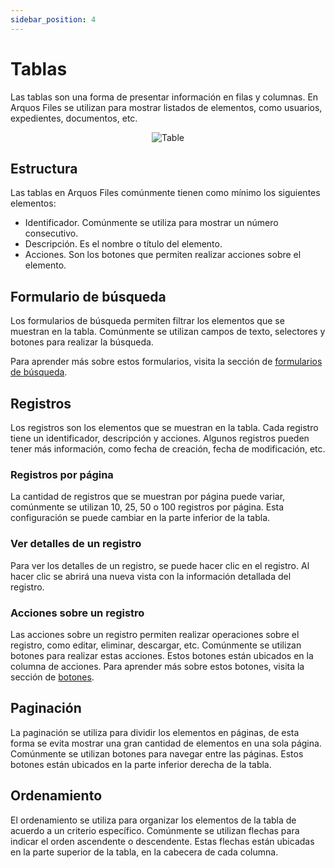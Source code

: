 ```yaml
---
sidebar_position: 4
---
```


# Tablas

Las tablas son una forma de presentar información en filas y columnas. En Arquos Files se utilizan para mostrar listados de elementos, como usuarios, expedientes, documentos, etc.

<div align="center">
  <img src="/img/work/opr/niveles/table-nivel.png" alt="Table" />
</div>

## Estructura

Las tablas en Arquos Files comúnmente tienen como mínimo los siguientes elementos:

* Identificador. Comúnmente se utiliza para mostrar un número consecutivo.
* Descripción. Es el nombre o título del elemento.
* Acciones. Son los botones que permiten realizar acciones sobre el elemento.

## Formulario de búsqueda

Los formularios de búsqueda permiten filtrar los elementos que se muestran en la tabla. Comúnmente se utilizan campos de texto, selectores y botones para realizar la búsqueda.

Para aprender más sobre estos formularios, visita la sección de [formularios de búsqueda](/docs/genericos/formularios#formulario-de-búsqueda).

## Registros

Los registros son los elementos que se muestran en la tabla. Cada registro tiene un identificador, descripción y acciones. Algunos registros pueden tener más información, como fecha de creación, fecha de modificación, etc.

### Registros por página

La cantidad de registros que se muestran por página puede variar, comúnmente se utilizan 10, 25, 50 o 100 registros por página. Esta configuración se puede cambiar en la parte inferior de la tabla.

### Ver detalles de un registro

Para ver los detalles de un registro, se puede hacer clic en el registro. Al hacer clic se abrirá una nueva vista con la información detallada del registro.

### Acciones sobre un registro

Las acciones sobre un registro permiten realizar operaciones sobre el registro, como editar, eliminar, descargar, etc. Comúnmente se utilizan botones para realizar estas acciones. Estos botones están ubicados en la columna de acciones. Para aprender más sobre estos botones, visita la sección de [botones](/docs/genericos/botones).

## Paginación

La paginación se utiliza para dividir los elementos en páginas, de esta forma se evita mostrar una gran cantidad de elementos en una sola página. Comúnmente se utilizan botones para navegar entre las páginas. Estos botones están ubicados en la parte inferior derecha de la tabla.

## Ordenamiento

El ordenamiento se utiliza para organizar los elementos de la tabla de acuerdo a un criterio específico. Comúnmente se utilizan flechas para indicar el orden ascendente o descendente. Estas flechas están ubicadas en la parte superior de la tabla, en la cabecera de cada columna.
